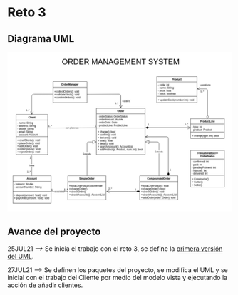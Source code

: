 # Reto 3

## Diagrama UML

![UML_Diagram](https://github.com/gasiferox/Grupo43_GustavoRomeroNocua/blob/main/Reto_3/UML/Reto_3_UML_v2.jpg)

## Avance del proyecto

25JUL21 --> Se inicia el trabajo con el reto 3, se define la [primera versión del UML](https://https://github.com/gasiferox/Grupo43_GustavoRomeroNocua/blob/main/Reto_3/UML/Reto_3_UML_v1.jpg).

27JUL21 --> Se definen los paquetes del proyecto, se modifica el UML y se inicial con el trabajo del Cliente por medio del modelo vista y ejecutando la acción de añadir clientes.
